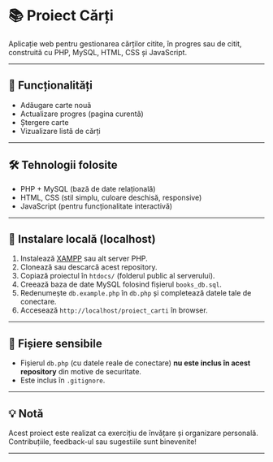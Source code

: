 # 📚 Proiect Cărți

Aplicație web pentru gestionarea cărților citite, în progres sau de citit, construită cu PHP, MySQL, HTML, CSS și JavaScript.

---

## 🚀 Funcționalități

- Adăugare carte nouă
- Actualizare progres (pagina curentă)
- Ștergere carte
- Vizualizare listă de cărți

---

## 🛠️ Tehnologii folosite

- PHP + MySQL (bază de date relațională)
- HTML, CSS (stil simplu, culoare deschisă, responsive)
- JavaScript (pentru funcționalitate interactivă)

---

## 🔧 Instalare locală (localhost)

1. Instalează [XAMPP](https://www.apachefriends.org/index.html) sau alt server PHP.
2. Clonează sau descarcă acest repository.
3. Copiază proiectul în `htdocs/` (folderul public al serverului).
4. Creează baza de date MySQL folosind fișierul `books_db.sql`.
5. Redenumește `db.example.php` în `db.php` și completează datele tale de conectare.
6. Accesează `http://localhost/proiect_carti` în browser.

---

## 🔐 Fișiere sensibile

- Fișierul `db.php` (cu datele reale de conectare) **nu este inclus în acest repository** din motive de securitate.
- Este inclus în `.gitignore`.

---

## 💡 Notă

Acest proiect este realizat ca exercițiu de învățare și organizare personală.
Contribuțiile, feedback-ul sau sugestiile sunt binevenite!

---
